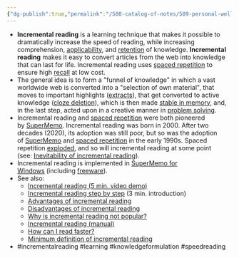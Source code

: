 ```yaml
---
{"dg-publish":true,"permalink":"/500-catalog-of-notes/509-personal-wellness/509-2-learning/incremental-reading/"}
---
```


- **Incremental reading** is a learning technique that makes it possible to dramatically increase the speed of reading, while increasing comprehension, [applicability](https://supermemo.guru/wiki/Applicability "Applicability"), and [retention](https://supermemo.guru/wiki/Retention "Retention") of knowledge. **Incremental reading** makes it easy to convert articles from the web into knowledge that can last for life. Incremental reading uses [spaced repetition](https://supermemo.guru/wiki/Spaced_repetition "Spaced repetition") to ensure high [recall](https://supermemo.guru/wiki/Recall "Recall") at low cost.
- The general idea is to form a "funnel of knowledge" in which a vast worldwide web is converted into a "selection of own material", that moves to important highlights ([extracts](https://supermemo.guru/wiki/Extract "Extract")), that get converted to active knowledge ([cloze deletion](https://supermemo.guru/wiki/Cloze_deletion "Cloze deletion")), which is then made [stable in memory](https://supermemo.guru/wiki/Stability "Stability"), and, in the last step, acted upon in a creative manner in [problem solving](https://supermemo.guru/wiki/Problem_solving "Problem solving").
- Incremental reading and [spaced repetition](https://supermemo.guru/wiki/Spaced_repetition "Spaced repetition") were both pioneered by [SuperMemo](https://supermemo.guru/wiki/SuperMemo "SuperMemo"). Incremental reading was born in 2000. After two decades (2020), its adoption was still poor, but so was the adoption of [SuperMemo](https://supermemo.guru/wiki/SuperMemo "SuperMemo") and [spaced repetition](https://supermemo.guru/wiki/Spaced_repetition "Spaced repetition") in the early 1990s. Spaced repetition [exploded](https://supermemo.guru/wiki/Exponential_growth_of_the_popularity_of_Algorithm_SM-2 "Exponential growth of the popularity of Algorithm SM-2"), and so will incremental reading at some point (see: [Inevitability of incremental reading](https://supermemo.guru/wiki/Inevitability_of_incremental_reading "Inevitability of incremental reading")).
- Incremental reading is implemented in [SuperMemo for Windows](https://supermemo.guru/wiki/SuperMemo "SuperMemo") (including [freeware](https://supermemo.guru/wiki/SuperMemo_15 "SuperMemo 15")).
- See also:
	-   [Incremental reading (5 min. video demo)](https://www.youtube.com/watch?v=DoQoeK53bP8)
	-   [Incremental reading step by step](https://supermemo.guru/wiki/Incremental_reading_step_by_step "Incremental reading step by step") (3 min. introduction)
	-   [Advantages of incremental reading](https://supermemo.guru/wiki/Advantages_of_incremental_reading "Advantages of incremental reading")
	-   [Disadvantages of incremental reading](https://supermemo.guru/wiki/Disadvantages_of_incremental_reading "Disadvantages of incremental reading")
	-   [Why is incremental reading not popular?](https://supermemo.guru/wiki/Why_is_incremental_reading_not_popular%3F "Why is incremental reading not popular?")
	-   [Incremental reading (manual)](https://help.supermemo.org/wiki/Incremental_learning)
	-   [How can I read faster?](https://supermemo.guru/wiki/How_can_I_read_faster%3F "How can I read faster?")
	-   [Minimum definition of incremental reading](https://supermemo.guru/wiki/Minimum_definition_of_incremental_reading "Minimum definition of incremental reading")
- #incrementalreading #learning #knowledgeformulation #speedreading 